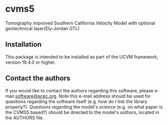 # cvms5

Tomography improved Southern California Velocity Model with 
optional geotechnical layer(Ely-Jordan GTL)

## Installation

This package is intended to be installed as part of the UCVM framework,
version 19.4.0 or higher. 

## Contact the authors

If you would like to contact the authors regarding this software,
please e-mail software@scec.org. Note this e-mail address should
be used for questions regarding the software itself (e.g. how
do I link the library properly?). Questions regarding the model's
science (e.g. on what paper is the CVMS5 based?) should be directed
to the model's authors, located in the AUTHORS file.

